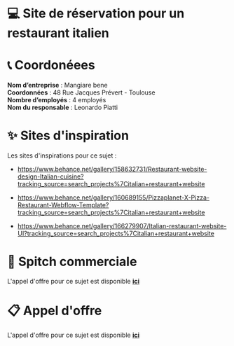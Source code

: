 # 💻 Site de réservation pour un restaurant italien

# 📞 Coordonéees 

**Nom d’entreprise** : Mangiare bene
<br>
**Coordonnées** : 48 Rue Jacques Prévert - Toulouse
<br>
**Nombre d’employés** : 4 employés
<br>
**Nom du responsable** : Leonardo Piatti

# ✨ Sites d'inspiration

Les sites d'inspirations pour ce sujet : 

- https://www.behance.net/gallery/158632731/Restaurant-website-design-Italian-cuisine?tracking_source=search_projects%7Citalian+restaurant+website

- https://www.behance.net/gallery/160689155/Pizzaplanet-X-Pizza-Restaurant-Webflow-Template?tracking_source=search_projects%7Citalian+restaurant+website

- https://www.behance.net/gallery/166279907/Italian-restaurant-website-UI?tracking_source=search_projects%7Citalian+restaurant+website

# 📃 Spitch commerciale 

L'appel d'offre pour ce sujet est disponible **[ici](spitch-commercial.md)**

# 📋 Appel d'offre 

L'appel d'offre pour ce sujet est disponible **[ici](appel-offre.md)**
